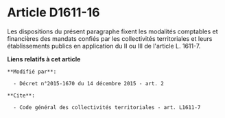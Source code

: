 # Article D1611-16

Les dispositions du présent paragraphe  fixent les modalités comptables et financières des mandats confiés par les
collectivités territoriales et leurs établissements publics en application du II ou III de l'article L. 1611-7.

**Liens relatifs à cet article**

	**Modifié par**:

	  - Décret n°2015-1670 du 14 décembre 2015 - art. 2

	**Cite**:

	  - Code général des collectivités territoriales - art. L1611-7

